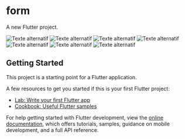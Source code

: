 # form

A new Flutter project.

![Texte alternatif](./assets/y.png)
![Texte alternatif](./assets/t.png)
![Texte alternatif](./assets/v.png)
![Texte alternatif](./assets/log1.png)
![Texte alternatif](./assets/login.png)
![Texte alternatif](./assets/reg.png)
![Texte alternatif](./assets/reg2.png)
## Getting Started

This project is a starting point for a Flutter application.

A few resources to get you started if this is your first Flutter project:

- [Lab: Write your first Flutter app](https://docs.flutter.dev/get-started/codelab)
- [Cookbook: Useful Flutter samples](https://docs.flutter.dev/cookbook)

For help getting started with Flutter development, view the
[online documentation](https://docs.flutter.dev/), which offers tutorials,
samples, guidance on mobile development, and a full API reference.
